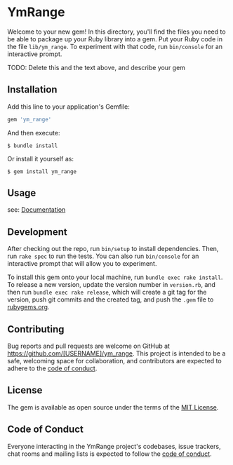 # YmRange

Welcome to your new gem! In this directory, you'll find the files you need to be able to package up your Ruby library into a gem. Put your Ruby code in the file `lib/ym_range`. To experiment with that code, run `bin/console` for an interactive prompt.

TODO: Delete this and the text above, and describe your gem

## Installation

Add this line to your application's Gemfile:

```ruby
gem 'ym_range'
```

And then execute:

    $ bundle install

Or install it yourself as:

    $ gem install ym_range

## Usage

see: [Documentation](./Documentation.md)

## Development

After checking out the repo, run `bin/setup` to install dependencies. Then, run `rake spec` to run the tests. You can also run `bin/console` for an interactive prompt that will allow you to experiment.

To install this gem onto your local machine, run `bundle exec rake install`. To release a new version, update the version number in `version.rb`, and then run `bundle exec rake release`, which will create a git tag for the version, push git commits and the created tag, and push the `.gem` file to [rubygems.org](https://rubygems.org).

## Contributing

Bug reports and pull requests are welcome on GitHub at https://github.com/[USERNAME]/ym_range. This project is intended to be a safe, welcoming space for collaboration, and contributors are expected to adhere to the [code of conduct](https://github.com/[USERNAME]/ym_range/blob/master/CODE_OF_CONDUCT.md).

## License

The gem is available as open source under the terms of the [MIT License](https://opensource.org/licenses/MIT).

## Code of Conduct

Everyone interacting in the YmRange project's codebases, issue trackers, chat rooms and mailing lists is expected to follow the [code of conduct](https://github.com/[USERNAME]/ym_range/blob/master/CODE_OF_CONDUCT.md).
